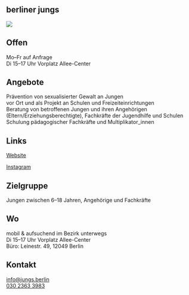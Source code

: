 ## berliner jungs
<div class="mediacontainer">
  <img id="topmedia" src="images/berliner_jungs.png" />
</div>

## Offen
Mo–Fr auf Anfrage<br>Di 15–17 Uhr Vorplatz Allee-Center

## Angebote
Prävention von sexualisierter Gewalt an Jungen<br>
vor Ort und als Projekt an Schulen und Freizeiteinrichtungen <br>
Beratung von betroffenen Jungen und ihren Angehörigen (Eltern/Erziehungsberechtigte), Fachkräfte der Jugendhilfe und Schulen <br>
Schulung pädagogischer Fachkräfte und Multiplikator_innen

## Links
<a class="external_link" href="http://jungs.berlin/">Website</a>

<a class="external_link" href="http://www.instagram.com/berliner.jungs/">Instagram</a><br>

## Zielgruppe
Jungen zwischen 6–18 Jahren, Angehörige und Fachkräfte

## Wo
<div id="gmap"></div>
<script>window.onload = showMap('Leinestr. 49, 12049 Berlin', 0, 'gmap_mini')</script>
mobil & aufsuchend im Bezirk unterwegs<br>
Di 15–17 Uhr Vorplatz Allee-Center<br>
Büro: Leinestr. 49, 12049 Berlin

## Kontakt
[info@jungs.berlin](info@jungs.berlin)<br>
<a href="tel:+493023633983">030 2363 3983</a>
